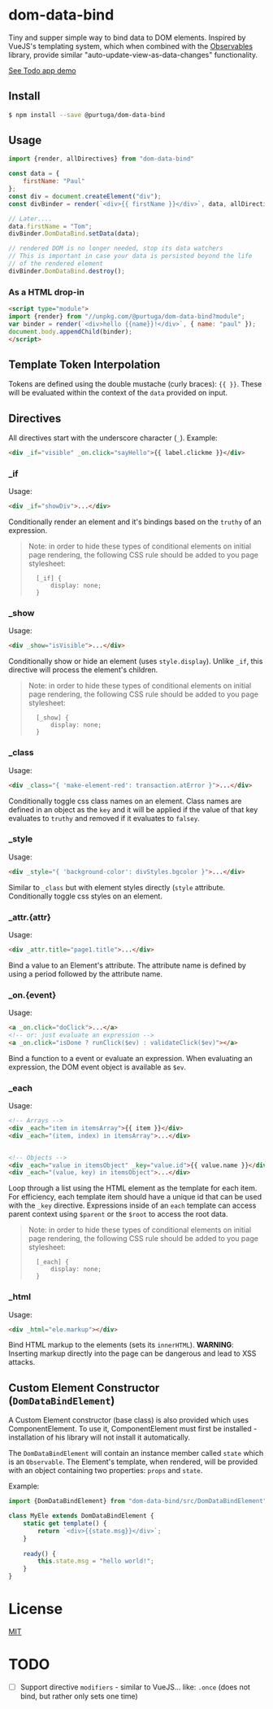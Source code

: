 # dom-data-bind

Tiny and supper simple way to bind data to DOM elements. Inspired by VueJS's templating system, which when combined with the [Observables](https://github.com/purtuga/observables) library, provide similar "auto-update-view-as-data-changes" functionality.

[See Todo app demo](http://jsbin.com/qisojaveme/2)

## Install

```bash
$ npm install --save @purtuga/dom-data-bind
```

## Usage

```javascript
import {render, allDirectives} from "dom-data-bind"

const data = {
    firstName: "Paul"
};
const div = document.createElement("div");
const divBinder = render(`<div>{{ firstName }}</div>`, data, allDirectives);

// Later....
data.firstName = "Tom";
divBinder.DomDataBind.setData(data);

// rendered DOM is no longer needed, stop its data watchers
// This is important in case your data is persisted beyond the life
// of the rendered element
divBinder.DomDataBind.destroy();

```

### As a HTML drop-in

```html
<script type="module">
import {render} from "//unpkg.com/@purtuga/dom-data-bind?module";
var binder = render(`<div>hello {{name}}!</div>`, { name: "paul" });
document.body.appendChild(binder);
</script>
```


## Template Token Interpolation

Tokens are defined using the double mustache (curly braces): `{{ }}`. These will be evaluated within the context of the `data` provided on input.

## Directives

All directives start with the underscore character (`_`). Example:

```html
<div _if="visible" _on.click="sayHello">{{ label.clickme }}</div>
```


### _if

Usage:

```html
<div _if="showDiv">...</div>
```

Conditionally render an element and it's bindings based on the `truthy` of an expression.

>   Note: in order to hide these types of conditional elements on initial page rendering, the following CSS rule should be added to you page stylesheet:
>
>       [_if] {
>           display: none;
>       }


### _show

Usage:

```html
<div _show="isVisible">...</div>
```

Conditionally show or hide an element (uses  `style.display`). Unlike `_if`, this directive will process the element's children.

>   Note: in order to hide these types of conditional elements on initial page rendering, the following CSS rule should be added to you page stylesheet:
>
>       [_show] {
>           display: none;
>       }

### _class

Usage:

```html
<div _class="{ 'make-element-red': transaction.atError }">...</div>
```

Conditionally toggle css class names on an element. Class names are defined in an object as the `key` and it will be applied if the value of that key evaluates to `truthy` and removed if it evaluates to `falsey`.

### _style

Usage:

```html
<div _style="{ 'background-color': divStyles.bgcolor }">...</div>
```

Similar to `_class` but with element styles directly (`style` attribute. Conditionally toggle css styles on an element.

### _attr.{attr}

Usage:

```html
<div _attr.title="page1.title">...</div>
```

Bind a value to an Element's attribute. The attribute name is defined by using a period followed by the attribute name.   

### _on.{event}

Usage:

```html
<a _on.click="doClick">...</a>
<!-- or: just evaluate an expression -->
<a _on.click="isDone ? runClick($ev) : validateClick($ev)"></a>
```

Bind a function to a event or evaluate an expression.  When evaluating an expression, the DOM event object is available as `$ev`.

### _each

Usage:

```html
<!-- Arrays -->
<div _each="item in itemsArray">{{ item }}</div>
<div _each="(item, index) in itemsArray">...</div>


<!-- Objects -->
<div _each="value in itemsObject" _key="value.id">{{ value.name }}</div>
<div _each="(value, key) in itemsObject">...</div>
```

Loop through a list using the HTML element as the template for each item.
For efficiency, each template item should have a unique id that can be used with the `_key` directive.  Expressions inside of an `each` template can access parent context using `$parent` or the `$root` to access the root data. 

>   Note: in order to hide these types of conditional elements on initial page rendering, the following CSS rule should be added to you page stylesheet:
>
>       [_each] {
>           display: none;
>       }

### _html

Usage:

```html
<div _html="ele.markup"></div>
```

Bind HTML markup to the elements (sets its `innerHTML`). __WARNING__: Inserting markup directly into the page can be dangerous and lead to XSS attacks. 


## Custom Element Constructor (`DomDataBindElement`)

A Custom Element constructor (base class) is also provided which uses ComponentElement. To use it, ComponentElement must first be installed - installation of his library will not install it automatically.

The `DomDataBindElement` will contain an instance member called `state` which is an `Observable`. The Element's template, when rendered, will be provided with an object containing two properties: `props` and `state`.

Example:

```javascript
import {DomDataBindElement} from "dom-data-bind/src/DomDataBindElement"

class MyEle extends DomDataBindElement {
    static get template() {
        return `<div>{{state.msg}}</div>`;
    }
    
    ready() {
        this.state.msg = "hello world!";
    }
}
```


# License

[MIT](LICENSE)


# TODO

- [ ] Support directive `modifiers` - similar to VueJS... like: `.once` (does not bind, but rather only sets one time)

